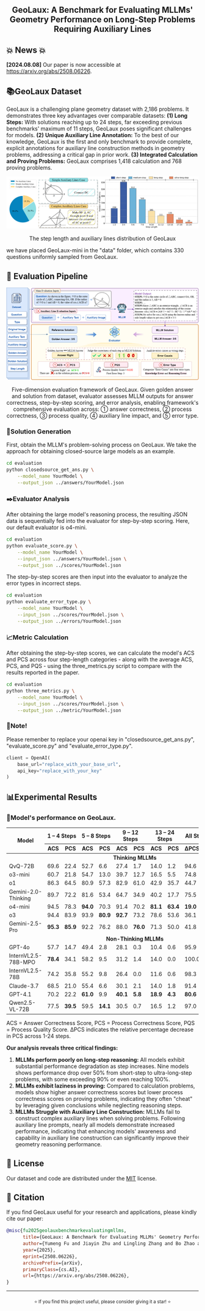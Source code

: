 <div align="center">
<h2>GeoLaux: A Benchmark for Evaluating MLLMs' Geometry Performance on Long-Step Problems Requiring Auxiliary Lines</h2>
</div>

## 💥 News 💥

**[2024.08.08]** Our paper is now accessible at https://arxiv.org/abs/2508.06226.

## 📚GeoLaux Dataset

GeoLaux is a challenging plane geometry dataset with 2,186 problems. It demonstrates three key advantages over comparable datasets: **(1) Long Steps:** With solutions reaching up to 24 steps, far exceeding previous benchmarks' maximum of 11 steps, GeoLaux poses significant challenges for models. **(2)** **Unique Auxiliary Line Annotation:** To the best of our knowledge, GeoLaux is the first and only benchmark to provide complete, explicit annotations for auxiliary line construction methods in geometry problems, addressing a critical gap in prior work. **(3) Integrated Calculation and Proving Problems:** GeoLaux comprises 1,418 calculation and 768 proving problems.

<img src="assets/dataset_distribution.jpg" alt="image-20250804211123227" style="zoom: 100%;" />

<div align="center">
<p>The step length and auxiliary lines distribution of GeoLaux</p>
</div>

we have placed GeoLaux-mini in the "data" folder, which contains 330 questions uniformly sampled from GeoLaux.

## 🚀 Evaluation Pipeline

![five_dimension_framework](assets/five_dimension_framework.png)

<div align="center">
<p>Five-dimension evaluation framework of GeoLaux. Given golden answer and solution from dataset, evaluator assesses MLLM outputs for answer correctness, step-by-step scoring, and error analysis, enabling framework's comprehensive evaluation across: ① answer correctness, ② process correctness, ③ process quality, ④ auxiliary line impact, and ⑤ error type.</p>
</div>


### 📜Solution Generation

First, obtain the MLLM's problem-solving process on GeoLaux. We take the approach for obtaining closed-source large models as an example.

```bash
cd evaluation
python closedsource_get_ans.py \
    --model_name YourModel \
    --output_json ../answers/YourModel.json 
```

### ✒️Evaluator Analysis

After obtaining the large model's reasoning process, the resulting JSON data is sequentially fed into the evaluator for step-by-step scoring. Here, our default evaluator is o4-mini.

```bash
cd evaluation
python evaluate_score.py \
    --model_name YourModel \
    --input_json ../answers/YourModel.json \
    --output_json ../scores/YourModel.json
```

The step-by-step scores are then input into the evaluator to analyze the error types in incorrect steps.

```bash
cd evaluation
python evaluate_error_type.py \
    --model_name YourModel \
    --input_json ../scores/YourModel.json \
    --output_json ../errors/YourModel.json
```

### 📈Metric Calculation

After obtaining the step-by-step scores, we can calculate the model's ACS and PCS across four step-length categories - along with the average ACS, PCS, and PQS - using the three_metrics.py script to compare with the results reported in the paper.

```bash
cd evaluation
python three_metrics.py \
    --model_name YourModel \
    --input_json ../scores/YourModel.json \
    --output_json ../metric/YourModel.json
```

### 📌Note!

Please remenber to replace your openai key in "closedsource_get_ans.py", "evaluate_score.py" and "evaluate_error_type.py".

```python
client = OpenAI(
    base_url="replace_with_your_base_url",
    api_key="replace_with_your_key"
)
```



## 📊Experimental Results

### 📍Model's performance on GeoLaux.

<table>
  <thead>
    <tr>
      <th rowspan="2" style="text-align: center;">Model</th>
      <th colspan="2" style="text-align: center;">1 – 4 Steps</th>
      <th colspan="2" style="text-align: center;">5 – 8 Steps</th>
      <th colspan="2" style="text-align: center;">9 – 12 Steps</th>
      <th colspan="2" style="text-align: center;">13 – 24 Steps</th>
      <th colspan="1" style="text-align: center;">All Steps</th>
      <th colspan="3" style="text-align: center;">AVG</th>
    </tr>
    <tr>
      <th>ACS</th>
      <th>PCS</th>
      <th>ACS</th>
      <th>PCS</th>
      <th>ACS</th>
      <th>PCS</th>
      <th>ACS</th>
      <th>PCS</th>
      <th>ΔPCS(%)</th>
      <th>ACS</th>
      <th>PCS</th>
      <th>PQS</th>
    </tr>
  </thead>
  <tbody>
    <tr>
      	<td colspan="14" style="text-align: center;"><b>Thinking MLLMs</b></td>
    </tr>
    <tr>
      <td>QvQ-72B</td>
      <td>69.6</td>
      <td>22.4</td>
      <td>52.7</td>
      <td>6.6</td>
      <td>27.4</td>
      <td>1.7</td>
      <td>14.0</td>
      <td>1.2</td>
      <td>94.6</td>
      <td>52.1</td>
      <td>11.4</td>
      <td>21.0</td>
    </tr>
    <tr>
      <td>o3-mini</td>
      <td>60.7</td>
      <td>21.8</td>
      <td>54.7</td>
      <td>13.0</td>
      <td>39.7</td>
      <td>12.7</td>
      <td>16.5</td>
      <td>5.5</td>
      <td>74.8</td>
      <td>51.8</td>
      <td>15.7</td>
      <td>27.2</td>
    </tr>
    <tr>
      <td>o1</td>
      <td>86.3</td>
      <td>64.5</td>
      <td>80.9</td>
      <td>57.3</td>
      <td>82.9</td>
      <td>61.0</td>
      <td>42.9</td>
      <td>35.7</td>
      <td>44.7</td>
      <td>79.7</td>
      <td>58.8</td>
      <td>68.6</td>
    </tr>
    <tr>
      <td>Gemini-2.0-Thinking</td>
      <td>89.7</td>
      <td>72.2</td>
      <td>81.6</td>
      <td>53.4</td>
      <td>64.7</td>
      <td>34.9</td>
      <td>40.2</td>
      <td>17.7</td>
      <td>75.5</td>
      <td>78.7</td>
      <td>54.9</td>
      <td>72.9</td>
    </tr>
    <tr>
      <td>o4-mini</td>
      <td>94.5</td>
      <td>78.3</td>
      <td><b>94.0</b></td>
      <td>70.3</td>
      <td>91.4</td>
      <td>70.2</td>
      <td><b>81.1</b></td>
      <td><b>63.4</b></td>
      <td><b>19.0</b></td>
      <td><b>92.8</b></td>
      <td>72.9</td>
      <td>81.1</td>
    </tr>
    <tr>
      <td>o3</td>
      <td>94.4</td>
      <td>83.9</td>
      <td>93.9</td>
      <td><b>80.9</b></td>
      <td><b>92.7</b></td>
      <td>73.2</td>
      <td>78.6</td>
      <td>53.6</td>
      <td>36.1</td>
      <td>92.4</td>
      <td><b>78.5</b></td>
      <td>86.0</td>
    </tr>
    <tr>
      <td>Gemini-2.5-Pro</td>
      <td><b>95.3</b></td>
      <td><b>85.9</b></td>
      <td>92.2</td>
      <td>76.2</td>
      <td>88.0</td>
        <td><b>76.0</b></td>
      <td>71.3</td>
      <td>50.0</td>
      <td>41.8</td>
      <td>91.2</td>
      <td>77.8</td>
      <td><b>88.6</b></td>
    </tr>
    <tr>
      <td colspan="14" style="text-align: center;"><b>Non-Thinking MLLMs</b></td>
    </tr>
    <tr>
      <td>GPT-4o</td>
      <td>57.7</td>
      <td>14.7</td>
      <td>49.4</td>
      <td>2.8</td>
      <td>28.1</td>
      <td>0.3</td>
      <td>10.4</td>
      <td>0.6</td>
      <td>95.9</td>
      <td>46.1</td>
      <td>6.7</td>
      <td>20.4</td>
    </tr>
    <tr>
      <td>InternVL2.5-78B-MPO</td>
        <td><b>78.4</b></td>
      <td>34.1</td>
      <td>58.2</td>
      <td>9.5</td>
      <td>31.2</td>
      <td>1.4</td>
      <td>14.0</td>
      <td>0.0</td>
      <td>100.0</td>
      <td>58.0</td>
      <td>16.8</td>
      <td>30.7</td>
    </tr>
    <tr>
      <td>InternVL2.5-78B</td>
      <td>74.2</td>
      <td>35.8</td>
      <td>55.2</td>
      <td>9.8</td>
      <td>26.4</td>
      <td>0.0</td>
      <td>11.6</td>
      <td>0.6</td>
      <td>98.3</td>
      <td>54.4</td>
      <td>17.4</td>
      <td>32.2</td>
    </tr>
    <tr>
      <td>Claude-3.7</td>
      <td>68.5</td>
      <td>21.0</td>
      <td>55.4</td>
      <td>6.6</td>
      <td>30.1</td>
      <td>2.1</td>
      <td>14.0</td>
      <td>1.8</td>
      <td>91.4</td>
      <td>53.1</td>
      <td>10.9</td>
      <td>35.4</td>
    </tr>
    <tr>
      <td>GPT-4.1</td>
      <td>70.2</td>
      <td>22.2</td>
      <td><b>61.0</b></td>
      <td>9.9</td>
      <td><b>40.1</b></td>
      <td><b>5.8</b></td>
      <td><b>18.9</b></td>
      <td><b>4.3</b></td>
      <td><b>80.6</b></td>
      <td>57.8</td>
      <td>13.4</td>
      <td>36.3</td>
    </tr>
    <tr>
      <td>Qwen2.5-VL-72B</td>
      <td>77.5</td>
        <td><b>39.5</b></td>
      <td>59.5</td>
        <td><b>14.1</b></td>
      <td>30.5</td>
      <td>0.7</td>
      <td>16.5</td>
      <td>1.2</td>
      <td>97.0</td>
      <td><b>58.4</b></td>
      <td><b>20.6</b></td>
      <td><b>37.3</b></td>
    </tr>
  </tbody>
</table>


ACS = Answer Correctness Score, PCS = Process Correctness Score, PQS = Process Quality Score. ΔPCS indicates the relative percentage decrease in PCS across 1-24 steps.

**Our analysis reveals three critical findings:**

1. **MLLMs perform poorly on long-step reasoning:** All models exhibit substantial performance degradation as step increases. Nine models shows performance drop over 50%  from short-step to ultra-long-step problems, with some exceeding 90% or even reaching 100%.
2. **MLLMs exhibit laziness in proving:** Compared to calculation problems, models show higher answer correctness scores but lower process correctness scores on proving problems, indicating they often "cheat" by leveraging given conclusions while neglecting reasoning steps.
3. **MLLMs Struggle with Auxiliary Line Construction:** MLLMs fail to construct complex auxiliary lines when solving problems. Following auxiliary line prompts, nearly all models demonstrate increased performance, indicating that enhancing models' awareness and capability in auxiliary line construction can significantly improve their geometry reasoning performance.

## 🔖 License

Our dataset and code are distributed under the [MIT](LICENSE) license.

## 📖 Citation

If you find GeoLaux useful for your research and applications, please kindly cite our paper:

```bibtex
@misc{fu2025geolauxbenchmarkevaluatingmllms,
      title={GeoLaux: A Benchmark for Evaluating MLLMs' Geometry Performance on Long-Step Problems Requiring Auxiliary Lines}, 
      author={Yumeng Fu and Jiayin Zhu and Lingling Zhang and Bo Zhao and Shaoxuan Ma and Yushun Zhang and Yanrui Wu and Wenjun Wu},
      year={2025},
      eprint={2508.06226},
      archivePrefix={arXiv},
      primaryClass={cs.AI},
      url={https://arxiv.org/abs/2508.06226}, 
}
```

---

<div align="center">
<sub>⭐ If you find this project useful, please consider giving it a star! ⭐</sub>
</div>

